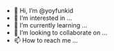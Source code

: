 - 👋 Hi, I’m @yoyfunkid
- 👀 I’m interested in ...
- 🌱 I’m currently learning ...
- 💞️ I’m looking to collaborate on ...
- 📫 How to reach me ...

<!---
yoyfunkid/yoyfunkid is a ✨ special ✨ repository because its `README.md` (this file) appears on your GitHub profile.
You can click the Preview link to take a look at your changes.
--->

